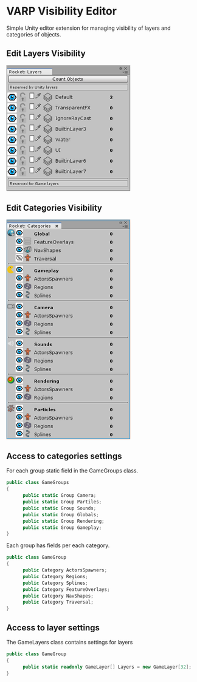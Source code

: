 # VARP Visibility Editor

Simple Unity editor extension for managing visibility of layers and categories of objects.

## Edit Layers Visibility

![Layers Window](/Documentation/layers_window.png)

## Edit Categories Visibility

![Categories Window](/Documentation/categories_window.png)

## Access to categories settings

For each group static field in the GameGroups class.

```C#
public class GameGroups
{
      public static Group Camera;
      public static Group Partiles;
      public static Group Sounds;
      public static Group Globals;
      public static Group Rendering;
      public static Group Gameplay;
}
```

Each group has fields per each category.

```C#
public class GameGroup
{
      public Category ActorsSpawners;
      public Category Regions;
      public Category Splines;
      public Category FeatureOverlays;
      public Category NavShapes;
      public Category Traversal;
}
```

## Access to layer settings

The GameLayers class contains settings for layers


```C#
public class GameGroup
{
      public static readonly GameLayer[] Layers = new GameLayer[32];
}
```




